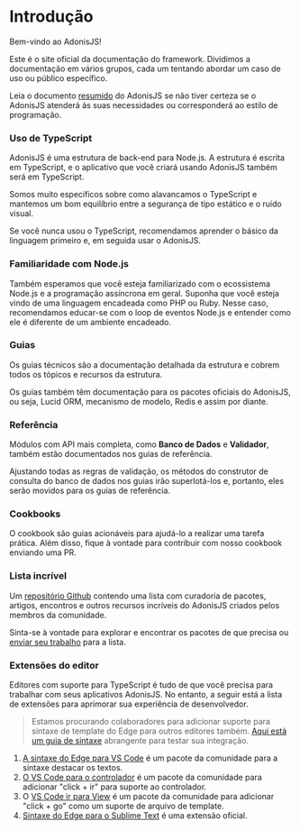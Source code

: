 # Introdução

Bem-vindo ao AdonisJS!

Este é o site oficial da documentação do framework. Dividimos a documentação em vários grupos, cada um tentando abordar um caso de 
uso ou público específico.

Leia o documento [resumido](https://adonisjs.com/adonisjs-at-a-glance) do AdonisJS se não tiver certeza se o AdonisJS atenderá às suas 
necessidades ou corresponderá ao estilo de programação.

### Uso de TypeScript
AdonisJS é uma estrutura de back-end para Node.js. A estrutura é escrita em TypeScript, e o aplicativo que você criará usando 
AdonisJS também será em TypeScript.

Somos muito específicos sobre como alavancamos o TypeScript e mantemos um bom equilíbrio entre a segurança de tipo estático e o 
ruído visual.

Se você nunca usou o TypeScript, recomendamos aprender o básico da linguagem primeiro e, em seguida usar o AdonisJS.

### Familiaridade com Node.js
Também esperamos que você esteja familiarizado com o ecossistema Node.js e a programação assíncrona em geral. Suponha que você esteja 
vindo de uma linguagem encadeada como PHP ou Ruby. Nesse caso, recomendamos educar-se com o loop de eventos Node.js e entender como ele 
é diferente de um ambiente encadeado.

### Guias
Os guias técnicos são a documentação detalhada da estrutura e cobrem todos os tópicos e recursos da estrutura.

Os guias também têm documentação para os pacotes oficiais do AdonisJS, ou seja, Lucid ORM, mecanismo de modelo, Redis e assim por diante.

### Referência
Módulos com API mais completa, como **Banco de Dados** e **Validador**, também estão documentados nos guias de referência.

Ajustando todas as regras de validação, os métodos do construtor de consulta do banco de dados nos guias irão superlotá-los e, portanto, 
eles serão movidos para os guias de referência.

### Cookbooks
O cookbook são guias acionáveis para ajudá-lo a realizar uma tarefa prática. Além disso, fique à vontade para contribuir com nosso
cookbook enviando uma PR.

### Lista incrível
Um [repositório Github](https://github.com/adonisjs-community/awesome-adonisjs) contendo uma lista com curadoria de pacotes, artigos, encontros 
e outros recursos incríveis do AdonisJS criados pelos membros da comunidade.

Sinta-se à vontade para explorar e encontrar os pacotes de que precisa ou 
[enviar seu trabalho](https://github.com/adonisjs-community/awesome-adonisjs/blob/master/CONTRIBUTING.md) para a lista.

### Extensões do editor
Editores com suporte para TypeScript é tudo de que você precisa para trabalhar com seus aplicativos AdonisJS. No entanto, a 
seguir está a lista de extensões para aprimorar sua experiência de desenvolvedor.

> Estamos procurando colaboradores para adicionar suporte para sintaxe de template do Edge para outros editores também. 
> [Aqui está um guia de sintaxe](https://github.com/edge-js/syntax) abrangente para testar sua integração.

1. [A sintaxe do Edge para VS Code](https://marketplace.visualstudio.com/items?itemName=luongnd.edge) é um pacote da comunidade para a sintaxe destacar os textos.
2. [O VS Code para o controlador](https://marketplace.visualstudio.com/items?itemName=stef-k.adonis-js-goto-controller) é um pacote da comunidade para adicionar "click + ir" para suporte ao controlador.
3. O [VS Code ir para View](https://marketplace.visualstudio.com/items?itemName=stef-k.adonis-js-goto-view) é um pacote da comunidade para adicionar "click + go" como um suporte de arquivo de template.
4. [Sintaxe do Edge para o Sublime Text](https://github.com/edge-js/edge-sublime) é uma extensão oficial.
